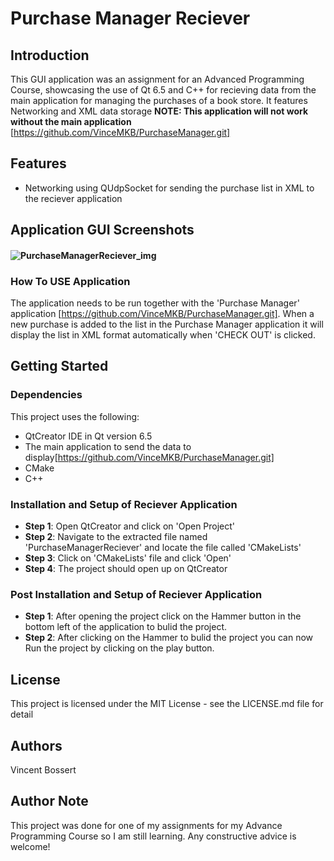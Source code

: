 # Purchase Manager Reciever
## Introduction
This GUI application was an assignment for an Advanced Programming Course, showcasing the use of Qt 6.5 and C++ for recieving data from the main application for managing the purchases of a book store. It features Networking and XML data storage
**NOTE: This application will not work without the main application** [https://github.com/VinceMKB/PurchaseManager.git]

## Features
- Networking using QUdpSocket for sending the purchase list in XML to the reciever application

## Application GUI Screenshots
#### ![PurchaseManagerReciever_img](https://github.com/VinceMKB/PurchaseManagerReciever/assets/155303838/52287fb6-16c6-4612-8d10-7c05d4dda24f)

### How To USE Application
The application needs to be run together with the 'Purchase Manager' application [https://github.com/VinceMKB/PurchaseManager.git]. When a new purchase is added to the list in the Purchase Manager application it will display the list in XML format automatically when 'CHECK OUT' is clicked.

## Getting Started
### Dependencies

This project uses the following:
- QtCreator IDE in Qt version 6.5
- The main application to send the data to display[https://github.com/VinceMKB/PurchaseManager.git]
- CMake
- C++

### Installation and Setup of Reciever Application
- **Step 1**: Open QtCreator and click on 'Open Project'
- **Step 2**: Navigate to the extracted file named 'PurchaseManagerReciever' and locate the file called 'CMakeLists'
- **Step 3**: Click on 'CMakeLists' file and click 'Open'
- **Step 4**: The project should open up on QtCreator

### Post Installation and Setup of Reciever Application
- **Step 1**: After opening the project click on the Hammer button in the bottom left of the application to bulid the project.  
- **Step 2**: After clicking on the Hammer to bulid the project you can now Run the project by clicking on the play button.

## License
This project is licensed under the MIT License - see the LICENSE.md file for detail

## Authors
Vincent Bossert

## Author Note
This project was done for one of my assignments for my Advance Programming Course so I am still learning. Any constructive advice is welcome!
